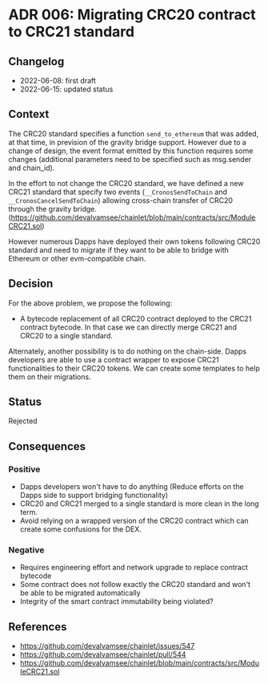 # ADR 006: Migrating CRC20 contract to CRC21 standard

## Changelog
* 2022-06-08: first draft
* 2022-06-15: updated status

## Context

The CRC20 standard specifies a function `send_to_ethereum` that was added, at that time, in prevision of the gravity bridge support.
However due to a change of design, the event format emitted by this function requires some changes (additional parameters need to be specified such as msg.sender and chain_id).

In the effort to not change the CRC20 standard, we have defined a new CRC21 standard that specify two events (`__CronosSendToChain` and `__CronosCancelSendToChain`) allowing cross-chain transfer of CRC20 through the gravity bridge. (https://github.com/devalvamsee/chainlet/blob/main/contracts/src/ModuleCRC21.sol)

However numerous Dapps have deployed their own tokens following CRC20 standard and need to migrate if they want to be able to bridge with Ethereum or other evm-compatible chain. 



## Decision

For the above problem, we propose the following:

- A bytecode replacement of all CRC20 contract deployed to the CRC21 contract bytecode. In that case we can directly merge CRC21 and CRC20 to a single standard.
  
Alternately, another possibility is to do nothing on the chain-side. Dapps developers are able to use a contract wrapper to expose CRC21 functionalities to their CRC20 tokens. We can create some templates to help them on their migrations.

## Status

Rejected

## Consequences

### Positive 

- Dapps developers won't have to do anything (Reduce efforts on the Dapps side to support bridging functionality)
- CRC20 and CRC21 merged to a single standard is more clean in the long term.
- Avoid relying on a wrapped version of the CRC20 contract which can create some confusions for the DEX.

### Negative 

- Requires engineering effort and network upgrade to replace contract bytecode
- Some contract does not follow exactly the CRC20 standard and won't be able to be migrated automatically
- Integrity of the smart contract immutability being violated?





## References

* https://github.com/devalvamsee/chainlet/issues/547
* https://github.com/devalvamsee/chainlet/pull/544
* https://github.com/devalvamsee/chainlet/blob/main/contracts/src/ModuleCRC21.sol